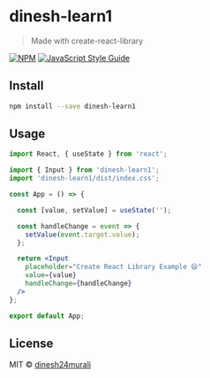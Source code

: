 # dinesh-learn1

> Made with create-react-library

[![NPM](https://img.shields.io/npm/v/dinesh-learn1.svg)](https://www.npmjs.com/package/dinesh-learn1) [![JavaScript Style Guide](https://img.shields.io/badge/code_style-standard-brightgreen.svg)](https://standardjs.com)

## Install

```bash
npm install --save dinesh-learn1
```

## Usage

```jsx
import React, { useState } from 'react';

import { Input } from 'dinesh-learn1';
import 'dinesh-learn1/dist/index.css';

const App = () => {

  const [value, setValue] = useState('');

  const handleChange = event => {
    setValue(event.target.value);
  };

  return <Input
    placeholder="Create React Library Example 😄"
    value={value}
    handleChange={handleChange}
  />
};

export default App;
```

## License

MIT © [dinesh24murali](https://github.com/dinesh24murali)
